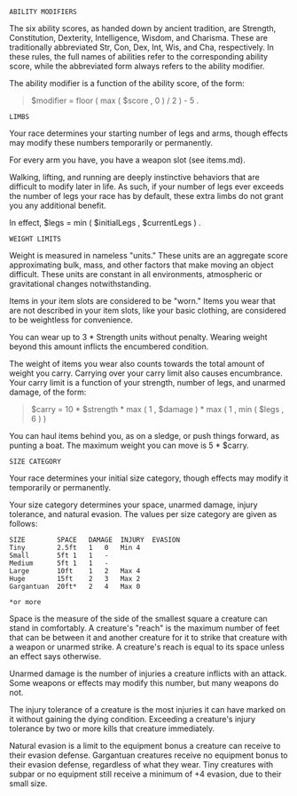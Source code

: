	ABILITY MODIFIERS

The six ability scores, as handed down by ancient tradition, are Strength, Constitution, Dexterity, Intelligence, Wisdom, and Charisma.
These are traditionally abbreviated Str, Con, Dex, Int, Wis, and Cha, respectively.
In these rules, the full names of abilities refer to the corresponding ability score, while the abbreviated form always refers to the ability modifier.

The ability modifier is a function of the ability score, of the form:

> $modifier = floor ( max ( $score , 0 ) / 2 ) - 5 .

	LIMBS

Your race determines your starting number of legs and arms, though effects may modify these numbers temporarily or permanently.

For every arm you have, you have a weapon slot (see items.md).

Walking, lifting, and running are deeply instinctive behaviors that are difficult to modify later in life.
As such, if your number of legs ever exceeds the number of legs your race has by default, these extra limbs do not grant you any additional benefit.

In effect, $legs = min ( $initialLegs , $currentLegs ) .

	WEIGHT LIMITS

Weight is measured in nameless "units."
These units are an aggregate score approximating bulk, mass, and other factors that make moving an object difficult.
These units are constant in all environments, atmospheric or gravitational changes notwithstanding.

Items in your item slots are considered to be "worn."
Items you wear that are not described in your item slots, like your basic clothing, are considered to be weightless for convenience.

You can wear up to 3 * Strength units without penalty.
Wearing weight beyond this amount inflicts the encumbered condition.

The weight of items you wear also counts towards the total amount of weight you carry.
Carrying over your carry limit also causes encumbrance.
Your carry limit is a function of your strength, number of legs, and unarmed damage, of the form:

> $carry = 10 * $strength * max ( 1 , $damage ) * max ( 1 , min ( $legs , 6 ) )

You can haul items behind you, as on a sledge, or push things forward, as punting a boat.
The maximum weight you can move is 5 * $carry.

	SIZE CATEGORY

Your race determines your initial size category, though effects may modify it temporarily or permanently.

Your size category determines your space, unarmed damage, injury tolerance, and natural evasion.
The values per size category are given as follows:

	SIZE		SPACE	DAMAGE	INJURY	EVASION
	Tiny		2.5ft	1	0	Min 4
	Small		5ft	1	1	-
	Medium		5ft	1	1	-
	Large		10ft	1	2	Max 4
	Huge		15ft	2	3	Max 2
	Gargantuan	20ft*	2	4	Max 0

	*or more

Space is the measure of the side of the smallest square a creature can stand in comfortably.
A creature's "reach" is the maximum number of feet that can be between it and another creature for it to strike that creature with a weapon or unarmed strike.
A creature's reach is equal to its space unless an effect says otherwise.

Unarmed damage is the number of injuries a creature inflicts with an attack.
Some weapons or effects may modify this number, but many weapons do not.

The injury tolerance of a creature is the most injuries it can have marked on it without gaining the dying condition.
Exceeding a creature's injury tolerance by two or more kills that creature immediately.

Natural evasion is a limit to the equipment bonus a creature can receive to their evasion defense.
Gargantuan creatures receive no equipment bonus to their evasion defense, regardless of what they wear.
Tiny creatures with subpar or no equipment still receive a minimum of +4 evasion, due to their small size.
